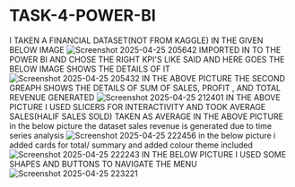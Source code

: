 # TASK-4-POWER-BI
I TAKEN A FINANCIAL DATASET(NOT FROM KAGGLE) IN THE GIVEN BELOW IMAGE
![Screenshot 2025-04-25 205642](https://github.com/user-attachments/assets/1220b8f8-f042-4d7c-9819-0b0e68da7a3e)
IMPORTED IN TO THE POWER BI AND CHOSE THE RIGHT KPI'S LIKE SAID AND HERE GOES THE BELOW IMAGE SHOWS THE DETAILS OF IT
![Screenshot 2025-04-25 205432](https://github.com/user-attachments/assets/53aad104-caed-4893-8ebd-300e5961cc99)
IN THE ABOVE PICTURE THE SECOND GREAPH SHOWS THE DETAILS OF SUM OF SALES, PROFIT , AND TOTAL REVENUE GENERATED 
![Screenshot 2025-04-25 212401](https://github.com/user-attachments/assets/89138f5a-267a-492c-8184-9ebe760e2fb8)
IN THE ABOVE PICTURE I USED SLICERS FOR INTERACTIVITY AND TOOK AVERAGE SALES(HALIF SALES SOLD) TAKEN AS AVERAGE IN THE ABOVE PICTURE
in the below picture the dataset sales revenue is generated due to time series analysis
![Screenshot 2025-04-25 222456](https://github.com/user-attachments/assets/e3a9b14d-e031-4920-a4fb-5e86ab68c5fe)
in the below picture i added cards for total/ summary and added colour theme included
![Screenshot 2025-04-25 222243](https://github.com/user-attachments/assets/0bd10f4b-b8b2-4396-b02e-c19d6b5ffdaa)
IN THE BELOW PICTURE I USED SOME SHAPES AND BUTTONS TO NAVIGATE THE MENU
![Screenshot 2025-04-25 223221](https://github.com/user-attachments/assets/55493622-3e16-424b-8d0c-e2a740054183)
